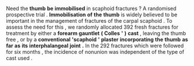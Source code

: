 Need the **thumb** **be** **immobilised** in scaphoid fractures ? A randomised prospective trial . **Immobilisation** **of** **the** **thumb** is widely believed to be important in the management of fractures of the carpal scaphoid . To assess the need for this , we randomly allocated 392 fresh fractures for treatment by either a **forearm** **gauntlet** **(** **Colles** **'** **)** **cast** , leaving the thumb free , or by a **conventional** **'scaphoid** **'** **plaster** **incorporating** **the** **thumb** **as** **far** **as** **its** **interphalangeal** **joint** **.** In the 292 fractures which were followed for six months , the incidence of nonunion was independent of the type of cast used . 